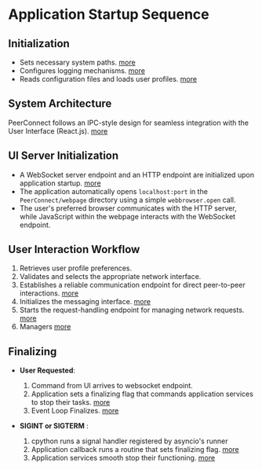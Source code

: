 # Application Startup Sequence

## Initialization
- Sets necessary system paths. [more](https://github.com/ShaikAli65/PeerConnect/blob/dev/docs/startup/README.md)
- Configures logging mechanisms. [more](https://github.com/ShaikAli65/PeerConnect/blob/dev/docs/logging/README.md)
- Reads configuration files and loads user profiles. [more](https://github.com/ShaikAli65/PeerConnect/blob/dev/docs/startup/README.md)

## System Architecture
PeerConnect follows an IPC-style design for seamless integration with the User Interface (React.js).
[more](https://github.com/ShaikAli65/PeerConnect/blob/dev/docs/core/README.md)

## UI Server Initialization
- A WebSocket server endpoint and an HTTP endpoint are initialized upon application startup. [more](https://github.com/ShaikAli65/PeerConnect/blob/dev/docs/conduit/README.md)
- The application automatically opens `localhost:port` in the `PeerConnect/webpage` directory using a simple `webbrowser.open` call.
- The user's preferred browser communicates with the HTTP server, while JavaScript within the webpage interacts with the WebSocket endpoint.

## User Interaction Workflow
1. Retrieves user profile preferences.
2. Validates and selects the appropriate network interface.
3. Establishes a reliable communication endpoint for direct peer-to-peer interactions. [more](https://github.com/ShaikAli65/PeerConnect/blob/dev/docs/core/README.md)
4. Initializes the messaging interface. [more](https://github.com/ShaikAli65/PeerConnect/blob/dev/docs/core/README.md)
5. Starts the request-handling endpoint for managing network requests. [more](https://github.com/ShaikAli65/PeerConnect/blob/dev/docs/core/README.md)
6. Managers [more](https://github.com/ShaikAli65/PeerConnect/blob/dev/docs/managers/README.md)

## Finalizing
* **User Requested**:
  1. Command from UI arrives to websocket endpoint.
  2. Application sets a finalizing flag that commands application services to stop their tasks. [more](https://github.com/ShaikAli65/PeerConnect/blob/dev/docs/core/README.md)
  3. Event Loop Finalizes. [more](https://github.com/ShaikAli65/PeerConnect/blob/dev/docs/core/README.md)

* **SIGINT or SIGTERM** :
  1. cpython runs a signal handler registered by asyncio's runner
  2. Application callback runs a routine that sets finalizing flag. [more](https://github.com/ShaikAli65/PeerConnect/blob/dev/docs/finalize/README.md)
  3. Application services smooth stop their functioning. [more](https://github.com/ShaikAli65/PeerConnect/blob/dev/docs/finalize/README.md)
